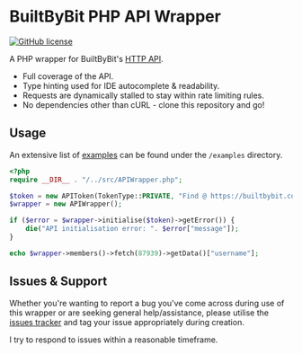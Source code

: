 # BuiltByBit PHP API Wrapper
[![GitHub license](https://img.shields.io/badge/license-MIT-007ec6)](https://github.com/Majored/php-bbb-api-wrapper/blob/main/LICENSE)

A PHP wrapper for BuiltByBit's [HTTP API](https://builtbybit.com/wiki/ultimate-api/).

- Full coverage of the API.
- Type hinting used for IDE autocomplete & readability.
- Requests are dynamically stalled to stay within rate limiting rules.
- No dependencies other than cURL - clone this repository and go!

## Usage

An extensive list of [examples](https://github.com/Majored/php-bbb-api-wrapper/tree/main/examples) can be found under the `/examples` directory.

```PHP
<?php
require __DIR__ . "/../src/APIWrapper.php";

$token = new APIToken(TokenType::PRIVATE, "Find @ https://builtbybit.com/account/api");
$wrapper = new APIWrapper();

if ($error = $wrapper->initialise($token)->getError()) {
    die("API initialisation error: ". $error["message"]);
}

echo $wrapper->members()->fetch(87939)->getData()["username"];
```

## Issues & Support
Whether you're wanting to report a bug you've come across during use of this wrapper or are seeking general help/assistance, please utilise the [issues tracker](https://github.com/Majored/php-bbb-api-wrapper/issues) and tag your issue appropriately during creation.

I try to respond to issues within a reasonable timeframe.
